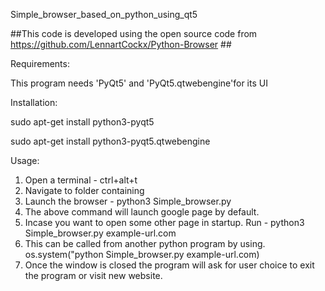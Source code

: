 Simple_browser_based_on_python_using_qt5

##This code is developed using the open source code from https://github.com/LennartCockx/Python-Browser ##

Requirements:

This program needs 'PyQt5' and 'PyQt5.qtwebengine'for its UI

Installation:

sudo apt-get install python3-pyqt5

sudo apt-get install python3-pyqt5.qtwebengine

Usage:
1. Open a terminal - ctrl+alt+t
2. Navigate to folder containing
3. Launch the browser - python3 Simple_browser.py  
4. The above command will launch google page by default.
5. Incase you want to open some other page in startup. Run - python3 Simple_browser.py example-url.com
6. This can be called from another python program by using. os.system("python Simple_browser.py example-url.com)
7. Once the window is closed the program will ask for user choice to exit the program or visit new website.



















